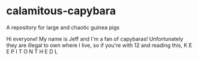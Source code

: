 # calamitous-capybara
A repository for large and chaotic guinea pigs

Hi everyone!
My name is Jeff and I'm a fan of capybaras! 
Unfortunately they are illegal to own where I live, so if you're with 12 and reading this, K E E P  I T  O N  T H E  D L
